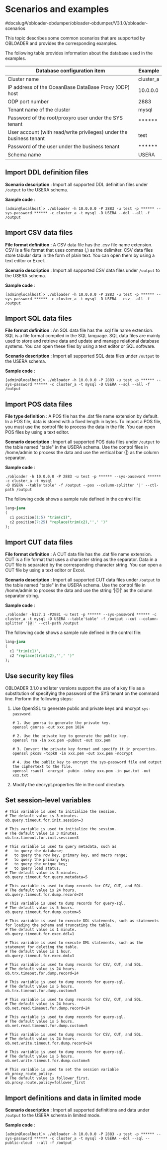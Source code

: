 Scenarios and examples 
===========================================
#docslug#/obloader-obdumper/obloader-obdumper/V3.1.0/obloader-scenarios

This topic describes some common scenarios that are supported by OBLOADER and provides the corresponding examples. 

The following table provides information about the database used in the examples.


|                   **Database configuration item**                   | **Example**  |
|---------------------------------------------------------------------|--------------|
| Cluster name                                                        | cluster_a    |
| IP address of the OceanBase DataBase Proxy (ODP) host               | 10.0.0.0     |
| ODP port number                                                     | 2883         |
| Tenant name of the cluster                                          | mysql        |
| Password of the root/proxyro user under the SYS tenant              | \*\*\*\*\*\* |
| User account (with read/write privileges) under the business tenant | test         |
| Password of the user under the business tenant                      | \*\*\*\*\*\* |
| Schema name                                                         | USERA        |



Import DDL definition files 
------------------------------------------------

**Scenario description** : Import all supported DDL definition files under `/output` to the USERA schema. 

**Sample code** :

```shell
[admin@localhost]> ./obloader -h 10.0.0.0 -P 2883 -u test -p ****** --sys-password ****** -c cluster_a -t mysql -D USERA --ddl --all -f /output
```



Import CSV data files 
------------------------------------------

**File format definition** : A CSV data file has the .csv file name extension. CSV is a file format that uses commas (,) as the delimiter. CSV data files store tabular data in the form of plain text. You can open them by using a text editor or Excel. 

**Scenario description** : Import all supported CSV data files under `/output` to the USERA schema. 

**Sample code** :

```shell
[admin@localhost]> ./obloader -h 10.0.0.0 -P 2883 -u test -p ****** --sys-password ****** -c cluster_a -t mysql -D USERA --csv --all -f /output
```



Import SQL data files 
------------------------------------------

**File format definition** : An SQL data file has the .sql file name extension. SQL is a file format compiled in the SQL language. SQL data files are mainly used to store and retrieve data and update and manage relational database systems. You can open these files by using a text editor or SQL software. 

**Scenario description** : Import all supported SQL data files under `/output` to the USERA schema. 

**Sample code** :

```shell
[admin@localhost]> ./obloader -h 10.0.0.0 -P 2883 -u test -p ****** --sys-password ****** -c cluster_a -t mysql -D USERA --sql --all -f /output
```



Import POS data files 
------------------------------------------

**File type definition** : A POS file has the .dat file name extension by default. In a POS file, data is stored with a fixed length in bytes. To import a POS file, you must use the control file to process the data in the file. You can open POS files by using a text editor. 

**Scenario description** : Import all supported POS data files under `/output` to the table named "table" in the USERA schema. Use the control files in /home/admin to process the data and use the vertical bar (\|) as the column separator. 

**Sample code** :

```shell
./obloader -h 10.0.0.0 -P 2883 -u test -p ****** --sys-password ****** -c cluster_a -t mysql 
-D USERA --table'table' -f /output --pos --column-splitter '|' --ctl-path /output
```



The following code shows a sample rule defined in the control file:

```sql
lang=java
(
  c1 position(1:5) "trim(c1)",
  c2 position(7:25) "replace(trim(c2),'',' ')"
);
```



Import CUT data files 
------------------------------------------

**File format definition** : A CUT data file has the .dat file name extension. CUT is a file format that uses a character string as the separator. Data in a CUT file is separated by the corresponding character string. You can open a CUT file by using a text editor or Excel. 

**Scenario description** : Import all supported CUT data files under `/output` to the table named "table" in the USERA schema. Use the control file in /home/admin to process the data and use the string '\|@\|' as the column separator string. 

**Sample code** :

```shell
./obloader -h127.1 -P2881 -u test -p ****** --sys-password ****** -c cluster_a -t mysql -D USERA --table'table' -f /output --cut --column-splitter '|@|' --ctl-path /output
```



The following code shows a sample rule defined in the control file:

```sql
lang=java
(
  c1 "trim(c1)",
  c2 "replace(trim(c2),'',' ')"
);
```



Use security key files 
-------------------------------------------

OBLOADER 3.1.0 and later versions support the use of a key file as a substitution of specifying the password of the SYS tenant on the command line. Perform the following steps:

1. Use OpenSSL to generate public and private keys and encrypt `sys-password`. 

   ```shell
   # 1. Use genrsa to generate the private key.
   openssl genrsa -out xxx.pem 1024
   
   # 2. Use the private key to generate the public key.
   openssl rsa -in xxx.pem -pubout -out xxx.pem
   
   # 3. Convert the private key format and specify it in properties.
   openssl pkcs8 -topk8 -in xxx.pem -out xxx.pem -nocrypt
   
   # 4. Use the public key to encrypt the sys-password file and output the ciphertext to the file.
   openssl rsautl -encrypt -pubin -inkey xxx.pem -in pwd.txt -out xxx.txt
   ```

   

2. Modify the decrypt.properties file in the conf directory.

   




Set session-level variables 
------------------------------------------------

```properties
# This variable is used to initialize the session.
# The default value is 3 minutes.
ob.query.timeout.for.init.session=3

# This variable is used to initialize the session.
# The default value is 3 minutes.
ob.trx.timeout.for.init.session=3

# This variable is used to query metadata, such as
#   to query the database;
#   to query the row key, primary key, and macro range;
#   to query the primary key;
#   to query the unique key;
#   to query load status;
# The default value is 5 minutes.
ob.query.timeout.for.query.metadata=5

# This variable is used to dump records for CSV, CUT, and SQL.
# The default value is 24 hours.
ob.query.timeout.for.dump.record=24

# This variable is used to dump records for query-sql.
# The default value is 5 hours.
ob.query.timeout.for.dump.custom=5

# This variable is used to execute DDL statements, such as statements for loading the schema and truncating the table.
# The default value is 1 minute.
ob.query.timeout.for.exec.ddl=1

# This variable is used to execute DML statements, such as the statement for deleting the table.
# The default value is 1 hour.
ob.query.timeout.for.exec.dml=1

# This variable is used to dump records for CSV, CUT, and SQL.
# The default value is 24 hours.
ob.trx.timeout.for.dump.record=24

# This variable is used to dump records for query-sql.
# The default value is 5 hours.
ob.trx.timeout.for.dump.custom=5

# This variable is used to dump records for CSV, CUT, and SQL.
# The default value is 24 hours.
ob.net.read.timeout.for.dump.record=24

# This variable is used to dump records for query-sql.
# The default value is 5 hours.
ob.net.read.timeout.for.dump.custom=5

# This variable is used to dump records for CSV, CUT, and SQL.
# The default value is 24 hours.
ob.net.write.timeout.for.dump.record=24

# This variable is used to dump records for query-sql.
# The default value is 5 hours.
ob.net.write.timeout.for.dump.custom=5

# This variable is used to set the session variable ob_proxy_route_policy.
# The default value is follower_first.
ob.proxy.route.policy=follower_first
```



Import definitions and data in limited mode 
---------------------------------------------------------------

**Scenario description** : Import all supported definitions and data under `/output` to the USERA schema in limited mode. 

**Sample code** :

```shell
[admin@localhost]> ./obloader -h 10.0.0.0 -P 2883 -u test -p ****** --sys-password ****** -c cluster_a -t mysql -D USERA --ddl --sql --public-cloud  --all -f /output
```